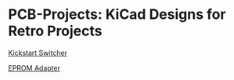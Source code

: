 # PCB-Projects: KiCad Designs for Retro Projects

[Kickstart Switcher](/docs/kickstart-switcher/README.md)

[EPROM Adapter](/docs/eprom-adapter/README.md)
